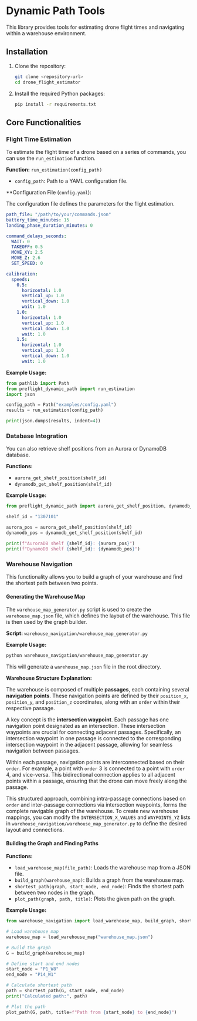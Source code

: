 # Dynamic Path Tools

This library provides tools for estimating drone flight times and navigating within a warehouse environment.

## Installation

1.  Clone the repository:
    ```bash
    git clone <repository-url>
    cd drone_flight_estimator
    ```

2.  Install the required Python packages:
    ```bash
    pip install -r requirements.txt
    ```

## Core Functionalities

### Flight Time Estimation

To estimate the flight time of a drone based on a series of commands, you can use the `run_estimation` function.

**Function:** `run_estimation(config_path)`

*   `config_path`: Path to a YAML configuration file.

**Configuration File (`config.yaml`):

The configuration file defines the parameters for the flight estimation.

```yaml
path_file: "/path/to/your/commands.json"
battery_time_minutes: 15
landing_phase_duration_minutes: 0

command_delays_seconds:
  WAIT: 0
  TAKEOFF: 0.5
  MOVE_XY: 2.5
  MOVE_Z: 2.6
  SET_SPEED: 0

calibration:
  speeds:
    0.5:
      horizontal: 1.0
      vertical_up: 1.0
      vertical_down: 1.0
      wait: 1.0
    1.0:
      horizontal: 1.0
      vertical_up: 1.0
      vertical_down: 1.0
      wait: 1.0
    1.5:
      horizontal: 1.0
      vertical_up: 1.0
      vertical_down: 1.0
      wait: 1.0
```

**Example Usage:**

```python
from pathlib import Path
from preflight_dynamic_path import run_estimation
import json

config_path = Path("examples/config.yaml")
results = run_estimation(config_path)

print(json.dumps(results, indent=4))
```

### Database Integration

You can also retrieve shelf positions from an Aurora or DynamoDB database.

**Functions:**

*   `aurora_get_shelf_position(shelf_id)`
*   `dynamodb_get_shelf_position(shelf_id)`

**Example Usage:**

```python
from preflight_dynamic_path import aurora_get_shelf_position, dynamodb_get_shelf_position

shelf_id = "1307101"

aurora_pos = aurora_get_shelf_position(shelf_id)
dynamodb_pos = dynamodb_get_shelf_position(shelf_id)

print(f"AuroraDB shelf {shelf_id}: {aurora_pos}")
print(f"DynamoDB shelf {shelf_id}: {dynamodb_pos}")
```

### Warehouse Navigation

This functionality allows you to build a graph of your warehouse and find the shortest path between two points.

#### Generating the Warehouse Map

The `warehouse_map_generator.py` script is used to create the `warehouse_map.json` file, which defines the layout of the warehouse. This file is then used by the graph builder.

**Script:** `warehouse_navigation/warehouse_map_generator.py`

**Example Usage:**

```bash
python warehouse_navigation/warehouse_map_generator.py
```

This will generate a `warehouse_map.json` file in the root directory.

**Warehouse Structure Explanation:**

The warehouse is composed of multiple **passages**, each containing several **navigation points**. These navigation points are defined by their `position_x`, `position_y`, and `position_z` coordinates, along with an `order` within their respective passage.

A key concept is the **intersection waypoint**. Each passage has one navigation point designated as an intersection. These intersection waypoints are crucial for connecting adjacent passages. Specifically, an intersection waypoint in one passage is connected to the corresponding intersection waypoint in the adjacent passage, allowing for seamless navigation between passages.

Within each passage, navigation points are interconnected based on their `order`. For example, a point with `order` 3 is connected to a point with `order` 4, and vice-versa. This bidirectional connection applies to all adjacent points within a passage, ensuring that the drone can move freely along the passage.

This structured approach, combining intra-passage connections based on `order` and inter-passage connections via intersection waypoints, forms the complete navigable graph of the warehouse. To create new warehouse mappings, you can modify the `INTERSECTION_X_VALUES` and `WAYPOINTS_YZ` lists in `warehouse_navigation/warehouse_map_generator.py` to define the desired layout and connections.

#### Building the Graph and Finding Paths

**Functions:**

*   `load_warehouse_map(file_path)`: Loads the warehouse map from a JSON file.
*   `build_graph(warehouse_map)`: Builds a graph from the warehouse map.
*   `shortest_path(graph, start_node, end_node)`: Finds the shortest path between two nodes in the graph.
*   `plot_path(graph, path, title)`: Plots the given path on the graph.

**Example Usage:**

```python
from warehouse_navigation import load_warehouse_map, build_graph, shortest_path, plot_path

# Load warehouse map
warehouse_map = load_warehouse_map("warehouse_map.json")

# Build the graph
G = build_graph(warehouse_map)

# Define start and end nodes
start_node = "P1_W8"
end_node = "P14_W1"

# Calculate shortest path
path = shortest_path(G, start_node, end_node)
print("Calculated path:", path)

# Plot the path
plot_path(G, path, title=f"Path from {start_node} to {end_node}")
```
